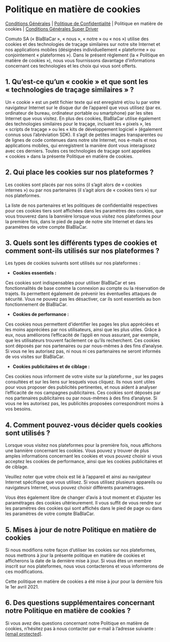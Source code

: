 Politique en matière de cookies
===============================

[Conditions Générales](https://www.blablacar.fr/about-us/terms-and-conditions) | [Politique de Confidentialité](https://www.blablacar.fr/about-us/privacy-policy) | Politique en matière de cookies | [Conditions Générales Super Driver](https://blog.blablacar.fr/about-us/super-driver)

Comuto SA (« BlaBlaCar », « nous », « notre » ou « nos ») utilise des cookies et des technologies de traçage similaires sur notre site Internet et nos applications mobiles (désignées individuellement « plateforme » ou conjointement « plateformes »). Dans le présent règlement (la « Politique en matière de cookies »), nous vous fournissons davantage d’informations concernant ces technologies et les choix qui vous sont offerts.

1\. Qu’est-ce qu’un « cookie » et que sont les « technologies de traçage similaires » ?
---------------------------------------------------------------------------------------

Un « cookie » est un petit fichier texte qui est enregistré et/ou lu par votre navigateur Internet sur le disque dur de l’appareil que vous utilisez (par ex. ordinateur de bureau, ordinateur portable ou smartphone) par les sites Internet que vous visitez. En plus des cookies, BlaBlaCar utilise également des technologies similaires pour le traçage, incluant les « pixels », les « scripts de traçage » ou les « kits de développement logiciel » (également connus sous l’abréviation SDK). Il s’agit de petites images transparentes ou de lignes de code contenues dans notre site Internet, nos e-mails et nos applications mobiles, qui enregistrent la manière dont vous interagissez avec ces derniers. Toutes ces technologies de traçage sont appelées « cookies » dans la présente Politique en matière de cookies.

2\. Qui place les cookies sur nos plateformes ?
-----------------------------------------------

Les cookies sont placés par nos soins (il s’agit alors de « cookies internes ») ou par nos partenaires (il s’agit alors de « cookies tiers ») sur nos plateformes.

La liste de nos partenaires et les politiques de confidentialité respectives pour ces cookies tiers sont affichées dans les paramètres des cookies, que vous trouverez dans la bannière lorsque vous visitez nos plateformes pour la première fois, dans le pied de page de notre site Internet et dans les paramètres de votre compte BlaBlaCar.

3\. Quels sont les différents types de cookies et comment sont-ils utilisés sur nos plateformes ?
-------------------------------------------------------------------------------------------------

Les types de cookies suivants sont utilisés sur nos plateformes :

* **Cookies essentiels :**

Ces cookies sont indispensables pour utiliser BlaBlaCar et ses fonctionnalités de base comme la connexion au compte ou la réservation de trajets. Ils permettent également de prévenir les éventuelles attaques de sécurité. Vous ne pouvez pas les désactiver, car ils sont essentiels au bon fonctionnement de BlaBlaCar.

* **Cookies de performance :**

Ces cookies nous permettent d’identifier les pages les plus appréciées et les moins appréciées par nos utilisateurs, ainsi que les plus utiles. Grâce à eux, nous améliorons l’efficacité de l’appli en nous assurant, par exemple, que les utilisateurs trouvent facilement ce qu’ils recherchent. Ces cookies sont déposés par nos partenaires ou par nous-mêmes à des fins d’analyse. Si vous ne les autorisez pas, ni nous ni ces partenaires ne seront informés de vos visites sur BlaBlaCar.

* **Cookies publicitaires et de ciblage :**

Ces cookies nous informent de votre visite sur la plateforme , sur les pages consultées et sur les liens sur lesquels vous cliquez. Ils nous sont utiles pour vous proposer des publicités pertinentes, et nous aident à analyser l’efficacité de nos campagnes publicitaires. Ces cookies sont déposés par nos partenaires publicitaires ou par nous-mêmes à des fins d’analyse. Si vous ne les autorisez pas, les publicités proposées correspondront moins à vos besoins.

4\. Comment pouvez-vous décider quels cookies sont utilisés ?
-------------------------------------------------------------

Lorsque vous visitez nos plateformes pour la première fois, nous affichons une bannière concernant les cookies. Vous pouvez y trouver de plus amples informations concernant les cookies et vous pouvez choisir si vous acceptez les cookies de performance, ainsi que les cookies publicitaires et de ciblage.

Veuillez noter que votre choix est lié à l’appareil et ainsi au navigateur Internet spécifique que vous utilisez. Si vous utilisez plusieurs appareils ou navigateurs Internet, vous pouvez choisir différents paramétrages.

Vous êtes également libre de changer d’avis à tout moment et d’ajuster les paramétrages des cookies ultérieurement. Il vous suffit de vous rendre sur les paramètres des cookies qui sont affichés dans le pied de page ou dans les paramètres de votre compte BlaBlaCar.

5\. Mises à jour de notre Politique en matière de cookies
---------------------------------------------------------

Si nous modifions notre façon d’utiliser les cookies sur nos plateformes, nous mettrons à jour la présente politique en matière de cookies et afficherons la date de la dernière mise à jour. Si vous êtes un membre inscrit sur nos plateformes, nous vous contacterons et vous informerons de ces modifications.

Cette politique en matière de cookies a été mise à jour pour la dernière fois le 1er avril 2021.

6\. Des questions supplémentaires concernant notre Politique en matière de cookies ?
------------------------------------------------------------------------------------

Si vous avez des questions concernant notre Politique en matière de cookies, n’hésitez pas à nous contacter par e-mail à l’adresse suivante : [\[email protected\]](https://blog.blablacar.fr/cdn-cgi/l/email-protection).